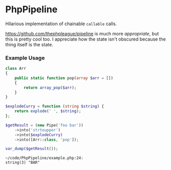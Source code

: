 # PhpPipeline
Hilarious implementation of chainable `callable` calls.

https://github.com/thephpleague/pipeline is much more _appropriate_, but this is pretty cool too. I appreciate how the state isn't obscured because the thing itself is the state.

### Example Usage
```php
class Arr
{
    public static function pop(array $arr = [])
    {
        return array_pop($arr);
    }
}

$explodeCurry = function (string $string) {
    return explode(' ', $string);
};

$getResult = (new Pipe('foo bar'))
    ->into('strtoupper')
    ->into($explodeCurry)
    ->into([Arr::class, 'pop']);

var_dump($getResult());
```
```
~/code/PhpPipeline/example.php:24:
string(3) "BAR"
```

